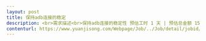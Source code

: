 ```yaml
---                
layout: post       
title: 保持adb连接的稳定           
description: <br>需求描述<br>保持adb连接的稳定性 预估工时 1 天 | 预估总金额 1500 元<br>一、需求描述<br> 产品类别：App <br>开发进度：可提供一些思路。 <br>功能：写一个后台持续运行的App，在adb掉线的情况下，自动重新建立与控制主机adb server的连接。 <br>技术：Android Java。<br> 二、参考产品<br> 无<br> 三、人才要求<br> Android开发经验，熟悉Android Api，Accessibility。<br> 四、其他要求<br> 可远程，技术细节可再交流、价格、时间可再议。<br>     
contenturl: https://www.yuanjisong.com/Webpage/Job/../Job/detail/jobid/101469      
---                 
```

